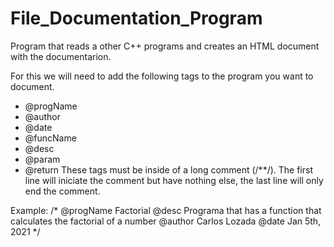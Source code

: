 # File_Documentation_Program
 Program that reads a other C++ programs and creates an HTML document with the documentarion.
 
 For this we will need to add the following tags to the program you want to document.
  - @progName
  - @author
  - @date
  - @funcName
  - @desc
  - @param
  - @return
 These tags must be inside of a long comment (/**/). The first line will iniciate the comment but have nothing else, the last line will only end the comment.
 
 Example:
 /*
  @progName Factorial
  @desc Programa that has a function that calculates the factorial of a number
  @author Carlos Lozada
  @date Jan 5th, 2021
 */
 
